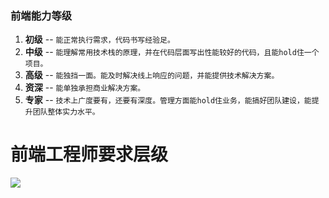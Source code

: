 ### 前端能力等级

1. **初级** -- `能正常执行需求，代码书写经验足。`
2. **中级** -- `能理解常用技术栈的原理，并在代码层面写出性能较好的代码，且能hold住一个项目。`
3. **高级** -- `能独挡一面。能及时解决线上响应的问题，并能提供技术解决方案。`
4. **资深** -- `能单独承担商业解决方案。`
5. **专家** -- `技术上广度要有，还要有深度。管理方面能hold住业务，能搞好团队建设，能提升团队整体实力水平。`





# 前端工程师要求层级

![](F:\money-blog\职业发展\前端工程师要求层级.JPG)
